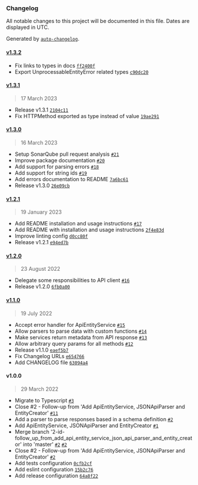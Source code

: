 ### Changelog

All notable changes to this project will be documented in this file. Dates are displayed in UTC.

Generated by [`auto-changelog`](https://github.com/CookPete/auto-changelog).

#### [v1.3.2](https://git.amalgama.co/amalgama/packages/compare/v1.3.1...v1.3.2)

- Fix links to types in docs [`ff2400f`](https://git.amalgama.co/amalgama/packages/commit/ff2400f7238ff029260f53eaa08c61bd4b47a58b)
- Export UnprocessableEntityError related types [`c90dc20`](https://git.amalgama.co/amalgama/packages/commit/c90dc2013a2e1356ab759953f7ea1d7071ab390a)

#### [v1.3.1](https://git.amalgama.co/amalgama/packages/compare/v1.3.0...v1.3.1)

> 17 March 2023

- Release v1.3.1 [`2104c11`](https://git.amalgama.co/amalgama/packages/commit/2104c11cd374c716295276c1b9c1b82d4f246333)
- Fix HTTPMethod exported as type instead of value [`19ae291`](https://git.amalgama.co/amalgama/packages/commit/19ae2914cb1e791d87962a7224ed1d2b16ef5518)

#### [v1.3.0](https://git.amalgama.co/amalgama/packages/compare/v1.2.1...v1.3.0)

> 16 March 2023

- Setup SonarQube pull request analysis [`#21`](https://git.amalgama.co/amalgama/packages/pull/21)
- Improve package documentation [`#20`](https://git.amalgama.co/amalgama/packages/pull/20)
- Add support for parsing errors [`#18`](https://git.amalgama.co/amalgama/packages/pull/18)
- Add support for string ids [`#19`](https://git.amalgama.co/amalgama/packages/pull/19)
- Add errors documentation to README [`7a6bc61`](https://git.amalgama.co/amalgama/packages/commit/7a6bc61638f5bdf1cc83d30352f24a5dc1e7735d)
- Release v1.3.0 [`26e09cb`](https://git.amalgama.co/amalgama/packages/commit/26e09cb97230f15ba497f4928f834edba67d0244)

#### [v1.2.1](https://git.amalgama.co/amalgama/packages/compare/v1.2.0...v1.2.1)

> 19 January 2023

- Add README installation and usage instructions [`#17`](https://git.amalgama.co/amalgama/packages/pull/17)
- Add README with installation and usage instructions [`2f4e83d`](https://git.amalgama.co/amalgama/packages/commit/2f4e83d1f2067edddda9fd4ee3e315a791580ee8)
- Improve linting config [`d0cc80f`](https://git.amalgama.co/amalgama/packages/commit/d0cc80f6a7928cfe67bdecec212e59a9841aedcd)
- Release v1.2.1 [`e94ed7b`](https://git.amalgama.co/amalgama/packages/commit/e94ed7b2d877ca51fdc08ad54ddc9fcc3f6d9a3b)

#### [v1.2.0](https://git.amalgama.co/amalgama/packages/compare/v1.1.0...v1.2.0)

> 23 August 2022

- Delegate some responsibilities to API client [`#16`](https://git.amalgama.co/amalgama/packages/pull/16)
- Release v1.2.0 [`6fb0a00`](https://git.amalgama.co/amalgama/packages/commit/6fb0a00167cf1e20c03ec37087aa6cd1d5cc00b7)

#### [v1.1.0](https://git.amalgama.co/amalgama/packages/compare/v1.0.0...v1.1.0)

> 19 July 2022

- Accept error handler for ApiEntityService [`#15`](https://git.amalgama.co/amalgama/packages/pull/15)
- Allow parsers to parse data with custom functions [`#14`](https://git.amalgama.co/amalgama/packages/pull/14)
- Make services return metadata from API response [`#13`](https://git.amalgama.co/amalgama/packages/pull/13)
- Allow arbitrary query params for all methods [`#12`](https://git.amalgama.co/amalgama/packages/pull/12)
- Release v1.1.0 [`eaef5b7`](https://git.amalgama.co/amalgama/packages/commit/eaef5b7288498e5108148b353ffdbbbb3838e65f)
- Fix Changelog URLs [`e654766`](https://git.amalgama.co/amalgama/packages/commit/e654766fbad71ead9af6a063f49a357fb4d13ee9)
- Add CHANGELOG file [`63094a4`](https://git.amalgama.co/amalgama/packages/commit/63094a42ed908e8ad2f861af6d2f3ed3573c6f38)

#### v1.0.0

> 29 March 2022

- Migrate to Typescript [`#3`](https://git.amalgama.co/amalgama/packages/pull/3)
- Close #2 - Follow-up from 'Add ApiEntityService, JSONApiParser and EntityCreator' [`#11`](https://git.amalgama.co/amalgama/packages/pull/11)
- Add a parser to parse responses based in a schema definition [`#2`](https://git.amalgama.co/amalgama/packages/pull/2)
- Add ApiEntityService, JSONApiParser and EntityCreator [`#1`](https://git.amalgama.co/amalgama/packages/pull/1)
- Merge branch '2-id-follow_up_from_add_api_entity_service_json_api_parser_and_entity_creator' into 'master' [`#2`](https://git.amalgama.co/amalgama/packages/issues/2) [`#2`](https://git.amalgama.co/amalgama/packages/issues/2)
- Close #2 - Follow-up from 'Add ApiEntityService, JSONApiParser and EntityCreator' [`#2`](https://git.amalgama.co/amalgama/packages/issues/2)
- Add tests configuration [`0cfb2cf`](https://git.amalgama.co/amalgama/packages/commit/0cfb2cf7b81c43f123d0804c16fcdda1eebd4a26)
- Add eslint configuration [`15b2c76`](https://git.amalgama.co/amalgama/packages/commit/15b2c76e7eedc30c2d19deca135d31f507e0aa7c)
- Add release configuration [`64a8f22`](https://git.amalgama.co/amalgama/packages/commit/64a8f22844665a0d8282c6967fe25f8b82a8a2b8)
